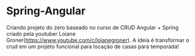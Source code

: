 # Spring-Angular
Criando projeto do zero baseado no curso de CRUD Angular + Spring criado pela youtuber Loiane Groner(https://www.youtube.com/c/loianegroner). A ideia é transformar o crud em um projeto funcional para locação de casas para temporada! 

